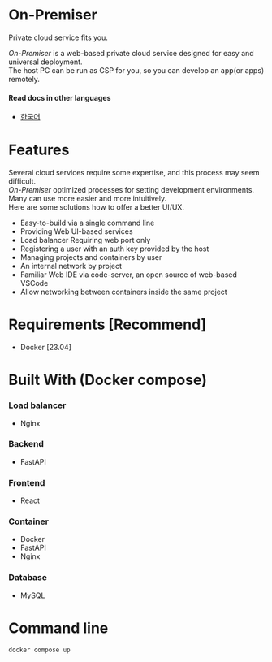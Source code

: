 # On-Premiser
Private cloud service fits you.  

*On-Premiser* is a web-based private cloud service designed for easy and universal deployment.  
The host PC can be run as CSP for you, so you can develop an app(or apps) remotely.  

#### Read docs in other languages
- [한국어](./README.ko-KR.md)

# Features
Several cloud services require some expertise, and this process may seem difficult.  
*On-Premiser* optimized processes for setting development environments.  
Many can use more easier and more intuitively.  
Here are some solutions how to offer a better UI/UX.
- Easy-to-build via a single command line
- Providing Web UI-based services
- Load balancer Requiring web port only
- Registering a user with an auth key provided by the host
- Managing projects and containers by user
- An internal network by project
- Familiar Web IDE via code-server, an open source of web-based VSCode
- Allow networking between containers inside the same project

# Requirements [Recommend]
- Docker [23.04]

# Built With (Docker compose)
### Load balancer
- Nginx

### Backend
- FastAPI

### Frontend
- React

### Container
- Docker
- FastAPI
- Nginx

### Database
- MySQL

# Command line
```bash
docker compose up
```